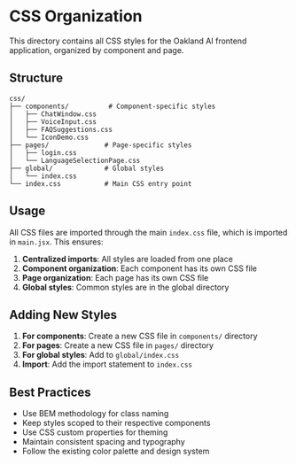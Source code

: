 # CSS Organization

This directory contains all CSS styles for the Oakland AI frontend application, organized by component and page.

## Structure

```
css/
├── components/          # Component-specific styles
│   ├── ChatWindow.css
│   ├── VoiceInput.css
│   ├── FAQSuggestions.css
│   └── IconDemo.css
├── pages/              # Page-specific styles
│   ├── login.css
│   └── LanguageSelectionPage.css
├── global/             # Global styles
│   └── index.css
└── index.css           # Main CSS entry point
```

## Usage

All CSS files are imported through the main `index.css` file, which is imported in `main.jsx`. This ensures:

1. **Centralized imports**: All styles are loaded from one place
2. **Component organization**: Each component has its own CSS file
3. **Page organization**: Each page has its own CSS file
4. **Global styles**: Common styles are in the global directory

## Adding New Styles

1. **For components**: Create a new CSS file in `components/` directory
2. **For pages**: Create a new CSS file in `pages/` directory
3. **For global styles**: Add to `global/index.css`
4. **Import**: Add the import statement to `index.css`

## Best Practices

- Use BEM methodology for class naming
- Keep styles scoped to their respective components
- Use CSS custom properties for theming
- Maintain consistent spacing and typography
- Follow the existing color palette and design system 